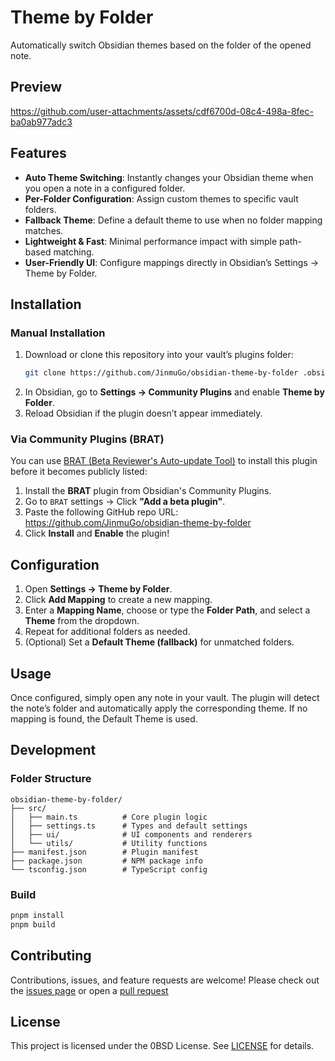 # Theme by Folder

Automatically switch Obsidian themes based on the folder of the opened note.

## Preview

https://github.com/user-attachments/assets/cdf6700d-08c4-498a-8fec-ba0ab977adc3

## Features

- **Auto Theme Switching**: Instantly changes your Obsidian theme when you open a note in a configured folder.
- **Per-Folder Configuration**: Assign custom themes to specific vault folders.
- **Fallback Theme**: Define a default theme to use when no folder mapping matches.
- **Lightweight & Fast**: Minimal performance impact with simple path-based matching.
- **User-Friendly UI**: Configure mappings directly in Obsidian’s Settings → Theme by Folder.

## Installation

### Manual Installation

1. Download or clone this repository into your vault’s plugins folder:
    ```bash
    git clone https://github.com/JinmuGo/obsidian-theme-by-folder .obsidian/plugins/theme-by-folder
    ```
2. In Obsidian, go to **Settings → Community Plugins** and enable **Theme by Folder**.
3. Reload Obsidian if the plugin doesn’t appear immediately.

### Via Community Plugins (BRAT)

You can use [BRAT (Beta Reviewer's Auto-update Tool)](https://github.com/TfTHacker/obsidian42-brat) to install this plugin before it becomes publicly listed:

1. Install the **BRAT** plugin from Obsidian's Community Plugins.
2. Go to `BRAT` settings → Click **"Add a beta plugin"**.
3. Paste the following GitHub repo URL: https://github.com/JinmuGo/obsidian-theme-by-folder
4. Click **Install** and **Enable** the plugin!

## Configuration

1. Open **Settings → Theme by Folder**.
2. Click **Add Mapping** to create a new mapping.
3. Enter a **Mapping Name**, choose or type the **Folder Path**, and select a **Theme** from the dropdown.
4. Repeat for additional folders as needed.
5. (Optional) Set a **Default Theme (fallback)** for unmatched folders.

## Usage

Once configured, simply open any note in your vault. The plugin will detect the note’s folder and automatically apply the corresponding theme. If no mapping is found, the Default Theme is used.

## Development

### Folder Structure

```
obsidian-theme-by-folder/
├── src/
│   ├── main.ts          # Core plugin logic
│   ├── settings.ts      # Types and default settings
│   ├── ui/              # UI components and renderers
│   └── utils/           # Utility functions
├── manifest.json        # Plugin manifest
├── package.json         # NPM package info
└── tsconfig.json        # TypeScript config
```

### Build

```bash
pnpm install
pnpm build
```

## Contributing

Contributions, issues, and feature requests are welcome! Please check out the [issues page](https://github.com/JinmuGo/obsidian-theme-by-folder/issues) or open a [pull request](https://github.com/JinmuGo/obsidian-theme-by-folder/pulls)

## License

This project is licensed under the 0BSD License. See [LICENSE](LICENSE) for details.
